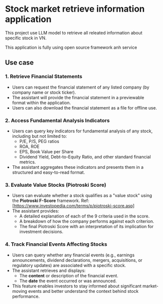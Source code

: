 # Stock market retrieve information application

This project use LLM model to retrieve all releated information about specific stock in VN.

This application is fully using open source framework anh service

## Use case

### 1. Retrieve Financial Statements

- Users can request the financial statement of any listed company (by company name or stock ticker).
- The assistant will provide the financial statement in a previewable format within the application.
- Users can also download the financial statement as a file for offline use.

### 2. Access Fundamental Analysis Indicators

- Users can query key indicators for fundamental analysis of any stock, including but not limited to:
  - P/E, P/S, PEG ratios  
  - ROA, ROE  
  - EPS, Book Value per Share  
  - Dividend Yield, Debt-to-Equity Ratio, and other standard financial metrics.
- The assistant aggregates these indicators and presents them in a structured and easy-to-read format.

### 3. Evaluate Value Stocks (Piotroski Score)

- Users can evaluate whether a stock qualifies as a "value stock" using the **Piotroski F-Score** framework. Ref: [https://www.investopedia.com/terms/p/piotroski-score.asp]
- The assistant provides:
  - A detailed explanation of each of the 9 criteria used in the score.  
  - A breakdown of how the company performs against each criterion.  
  - The final Piotroski Score with an interpretation of its implication for investment decisions.

### 4. Track Financial Events Affecting Stocks

- Users can query whether any financial events (e.g., earnings announcements, dividend declarations, mergers, acquisitions, or regulatory updates) are associated with a specific stock.  
- The assistant retrieves and displays:
  - The **content** or description of the financial event.  
  - The **date** the event occurred or was announced.  
- This feature enables investors to stay informed about significant market-moving events and better understand the context behind stock performance.
